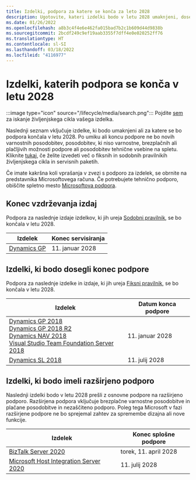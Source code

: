 ```yaml
---
title: Izdelki, podpora za katere se konča za leto 2028
description: Ugotovite, kateri izdelki bodo v letu 2028 umaknjeni, dosegli konec podpore ali prešli z osnovne podpore na razširjeno podporo.
ms.date: 01/26/2022
ms.openlocfilehash: a8b3c4f4e6e462fa015bad7b2c1b609d44d9838b
ms.sourcegitcommit: 2bcdf249c9ef19aab3355f7dff4e0e020252ff76
ms.translationtype: HT
ms.contentlocale: sl-SI
ms.lasthandoff: 03/18/2022
ms.locfileid: "4116977"
---
```

# <a name="products-ending-support-in-2028"></a>Izdelki, katerih podpora se konča v letu 2028

:::image type="icon" source="/lifecycle/media/search.png":::
Pojdite [sem](/lifecycle/products/) za iskanje življenjskega cikla vašega izdelka.

Naslednji seznam vključuje izdelke, ki bodo umaknjeni ali za katere se bo podpora končala v letu 2028. Po umiku ali koncu podpore ne bo novih varnostnih posodobitev, posodobitev, ki niso varnostne, brezplačnih ali plačljivih možnosti podpore ali posodobitev tehnične vsebine na spletu. Kliknite [tukaj](/lifecycle/overview/product-end-of-support-overview), če želite izvedeti več o fiksnih in sodobnih pravilnikih življenjskega cikla in servisnih paketih.

Če imate kakršna koli vprašanja v zvezi s podporo za izdelek, se obrnite na predstavnika Microsoftovega računa. Če potrebujete tehnično podporo, obiščite spletno mesto [Microsoftova podpora](https://support.microsoft.com/contactus/?ws=support).



## <a name="release-end-of-servicing"></a>Konec vzdrževanja izdaj

Podpora za naslednje izdaje izdelkov, ki jih ureja [Sodobni pravilnik](/lifecycle/policies/modern), se bo končala v letu 2028.

| Izdelek | Konec servisiranja |
| --- | --- |
| [Dynamics GP](/lifecycle/products/dynamics-gp?branch=live)<br> | 11. januar 2028 |


## <a name="products-reaching-end-of-support"></a>Izdelki, ki bodo dosegli konec podpore

Podpora za naslednje izdelke in izdaje, ki jih ureja [Fiksni pravilnik](/lifecycle/policies/fixed), se bo končala v letu 2028.

| Izdelek | Datum konca podpore |
| --- | --- |
| [Dynamics GP 2018](/lifecycle/products/dynamics-gp-2018?branch=live)<br>[Dynamics GP 2018 R2](/lifecycle/products/dynamics-gp-2018-r2?branch=live)<br>[Dynamics NAV 2018](/lifecycle/products/dynamics-nav-2018?branch=live)<br>[Visual Studio Team Foundation Server 2018](/lifecycle/products/visual-studio-team-foundation-server-2018?branch=live)<br> | 11. januar 2028 |
| [Dynamics SL 2018](/lifecycle/products/dynamics-sl-2018?branch=live)<br> | 11. julij 2028 |


## <a name="products-moving-to-extended-support"></a>Izdelki, ki bodo imeli razširjeno podporo

Naslednji izdelki bodo v letu 2028 prešli z osnovne podpore na razširjeno podporo. Razširjena podpora vključuje brezplačne varnostne posodobitve in plačane posodobitve in nezaščiteno podporo. Poleg tega Microsoft v fazi razširjene podpore ne bo sprejemal zahtev za spremembe dizajna ali nove funkcije.

| Izdelek | Konec splošne podpore |
| --- | --- |
| [BizTalk Server 2020](/lifecycle/products/biztalk-server-2020?branch=live)<br> | torek, 11. april 2028 |
| [Microsoft Host Integration Server 2020](/lifecycle/products/microsoft-host-integration-server-2020?branch=live)<br> | 11. julij 2028 |
